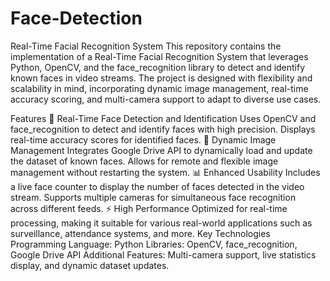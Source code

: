 # Face-Detection
Real-Time Facial Recognition System
This repository contains the implementation of a Real-Time Facial Recognition System that leverages Python, OpenCV, and the face_recognition library to detect and identify known faces in video streams. The project is designed with flexibility and scalability in mind, incorporating dynamic image management, real-time accuracy scoring, and multi-camera support to adapt to diverse use cases.

Features
🎯 Real-Time Face Detection and Identification
Uses OpenCV and face_recognition to detect and identify faces with high precision.
Displays real-time accuracy scores for identified faces.
📂 Dynamic Image Management
Integrates Google Drive API to dynamically load and update the dataset of known faces.
Allows for remote and flexible image management without restarting the system.
📊 Enhanced Usability
Includes a live face counter to display the number of faces detected in the video stream.
Supports multiple cameras for simultaneous face recognition across different feeds.
⚡ High Performance
Optimized for real-time processing, making it suitable for various real-world applications such as surveillance, attendance systems, and more.
Key Technologies
Programming Language: Python
Libraries: OpenCV, face_recognition, Google Drive API
Additional Features: Multi-camera support, live statistics display, and dynamic dataset updates.
